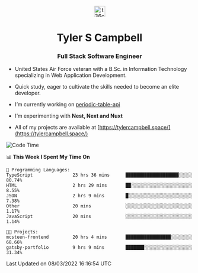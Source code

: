 <p align="center">
<a href="https://www.linkedin.com/in/t36campbell" target="blank"><img align="center" src="https://ik.imagekit.io/t36campbell/Portfolio/linkedin.png.original_m8bbGgPh6.png" alt="t36campbell" height="30" width="30" /></a>
</p>
<h1 align="center">Tyler S Campbell</h1>
<h3 align="center">Full Stack Software Engineer</h3>

* United States Air Force veteran with a B.Sc. in Information Technology specializing in Web Application Development. 

* Quick study, eager to cultivate the skills needed to become an elite developer.

* I’m currently working on [periodic-table-api](https://github.com/t36campbell/periodic-table-api)

* I’m experimenting with **Nest, Next and Nuxt**

* All of my projects are available at [https://tylercampbell.space/](https://tylercampbell.space/)

<!--START_SECTION:waka-->
![Code Time](http://img.shields.io/badge/Code%20Time-1%2C482%20hrs%2039%20mins-blue)

📊 **This Week I Spent My Time On** 

```text
💬 Programming Languages: 
TypeScript               23 hrs 36 mins      ████████████████████░░░░░   80.74% 
HTML                     2 hrs 29 mins       ██░░░░░░░░░░░░░░░░░░░░░░░   8.55% 
JSON                     2 hrs 9 mins        █░░░░░░░░░░░░░░░░░░░░░░░░   7.38% 
Other                    20 mins             ░░░░░░░░░░░░░░░░░░░░░░░░░   1.17% 
JavaScript               20 mins             ░░░░░░░░░░░░░░░░░░░░░░░░░   1.14%

🐱‍💻 Projects: 
mcsteen-frontend         20 hrs 4 mins       █████████████████░░░░░░░░   68.66% 
gatsby-portfolio         9 hrs 9 mins        ███████░░░░░░░░░░░░░░░░░░   31.34%

```


 Last Updated on 08/03/2022 16:16:54 UTC
<!--END_SECTION:waka-->

